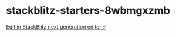 # stackblitz-starters-8wbmgxzmb

[Edit in StackBlitz next generation editor ⚡️](https://stackblitz.com/~/github.com/rohanthakur70180/stackblitz-starters-8wbmgxzmb)